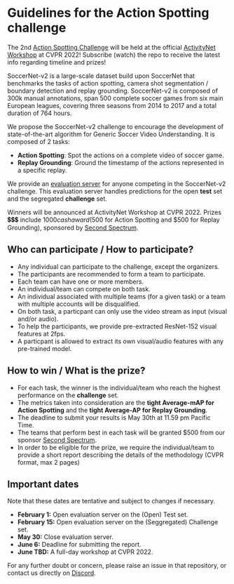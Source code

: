 # Guidelines for the Action Spotting challenge

The 2nd [Action Spotting Challenge]() will be held at the 
official [ActivityNet Workshop](http://activity-net.org/challenges/2021/challenge.html) at CVPR 2022! 
Subscribe (watch) the repo to receive the latest info regarding timeline and prizes!


SoccerNet-v2 is a large-scale dataset build upon SoccerNet that benchmarks the tasks of action spotting, camera shot segmentation / boundary detection and replay grounding. 
SoccerNet-v2 is composed of 300k manual annotations, span 500 complete soccer games from six main European leagues, covering three seasons from 2014 to 2017 and a total duration of 764 hours.

We propose the SoccerNet-v2 challenge to encourage the development of state-of-the-art algorithm for Generic Soccer Video Understanding. 
It is composed of 2 tasks:
 - **Action Spotting**: Spot the actions on a complete video of soccer game.
 - **Replay Grounding**: Ground the timestamp of the actions represented in a specific replay.

We provide an [evaluation server]() for anyone competing in the SoccerNet-v2 challenge. 
This evaluation server handles predictions for the open **test** set and the segregated **challenge** set.

Winners will be announced at ActivityNet Workshop at CVPR 2022. 
Prizes 💲💲💲 include $1000 cash award ($500 for Action Spotting and $500 for Replay Grounding), sponsored by [Second Spectrum](https://www.secondspectrum.com/index.html).


## Who can participate / How to participate?

 - Any individual can participate to the challenge, except the organizers.
 - The participants are recommended to form a team to participate.
 - Each team can have one or more members. 
 - An individual/team can compete on both task.
 - An individual associated with multiple teams (for a given task) or a team with multiple accounts will be disqualified.
 - On both task, a particpant can only use the video stream as input (visual and/or audio).
 - To help the participants, we provide pre-extracted ResNet-152 visual features at 2fps.
 - A particpant is allowed to extract its own visual/audio features with any pre-trained model.

## How to win / What is the prize?

 - For each task, the winner is the individual/team who reach the highest performance on the **challenge** set.
 - The metrics taken into consideration are the **tight Average-mAP for Action Spotting** and the **tight Average-AP for Replay Grounding**.
 - The deadline to submit your results is May 30th at 11.59 pm Pacific Time.
 - The teams that perform best in each task will be granted $500 from our sponsor [Second Spectrum](https://www.secondspectrum.com/index.html).
 - In order to be eligible for the prize, we require the individual/team to provide a short report describing the details of the methodology (CVPR format, max 2 pages)



## Important dates

Note that these dates are tentative and subject to changes if necessary.

 - **February 1:** Open evaluation server on the (Open) Test set.
 - **February 15:** Open evaluation server on the (Seggregated) Challenge set.
 - **May 30:** Close evaluation server.
 - **June 6:** Deadline for submitting the report.
 - **June TBD:** A full-day workshop at CVPR 2022.

For any further doubt or concern, please raise an issue in that repository, or contact us directly on [Discord](https://discord.gg/SM8uHj9mkP).
